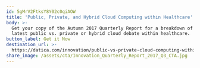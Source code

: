```yaml
---
id: 5gMrV2FtksY8Y02c0qiAOW
title: 'Public, Private, and Hybrid Cloud Computing within Healthcare'
body: >-
  Get your copy of the Autumn 2017 Quarterly Report for a breakdown of the
  latest public vs. private or hybrid cloud debate within healthcare.
button_label: Get it Now
destination_url: >-
  https://datica.com/innovation/public-vs-private-cloud-computing-within-healthcare-summer-2017/
share_image: /assets/cta/Innovation_Quarterly_Report_2017_Q3_CTA.jpg
---
```


  